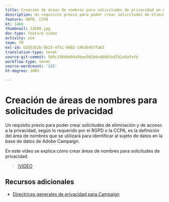 ```yaml
---
title: Creación de áreas de nombres para solicitudes de privacidad en Adobe Campaign Standard (ACS)
description: Un requisito previo para poder crear solicitudes de eliminación y de acceso a la privacidad, según lo requerido por el RGPD o la CCPA, es la definición del área de nombres que se utilizará para identificar al sujeto de datos en la base de datos de Adobe Campaign. En este vídeo se explica cómo crear áreas de nombres para solicitudes de privacidad.
feature: GDPR, CCPA
kt: 1460
thumbnail: 22600.jpg
doc-type: feature video
activity: use
team: TM
exl-id: b2d5362b-9b23-4f51-9802-19636457fab3
translation-type: tm+mt
source-git-commit: 569c196b0d94a9bee5010da46003ed7b2a8afefd
workflow-type: tm+mt
source-wordcount: '125'
ht-degree: 100%

---
```


# Creación de áreas de nombres para solicitudes de privacidad

Un requisito previo para poder crear solicitudes de eliminación y de acceso a la privacidad, según lo requerido por el RGPD o la CCPA, es la definición del área de nombres que se utilizará para identificar al sujeto de datos en la base de datos de Adobe Campaign.

En este vídeo se explica cómo crear áreas de nombres para solicitudes de privacidad.

>[!VIDEO](https://video.tv.adobe.com/v/22600?quality=12)

## Recursos adicionales

* [Directrices generales de privacidad para Campaign](https://helpx.adobe.com/es/campaign/kb/campaign-privacy-overview.html)

